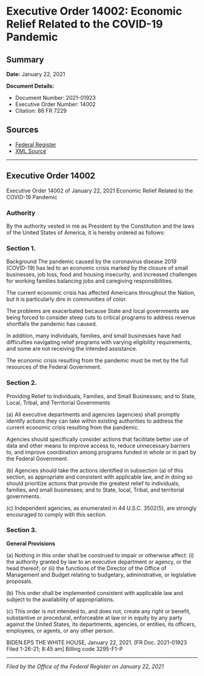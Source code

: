 # Executive Order 14002: Economic Relief Related to the COVID-19 Pandemic

## Summary

**Date:** January 22, 2021

**Document Details:**
- Document Number: 2021-01923
- Executive Order Number: 14002
- Citation: 86 FR 7229

## Sources
- [Federal Register](https://www.federalregister.gov/documents/2021/01/27/2021-01923/economic-relief-related-to-the-covid-19-pandemic)
- [XML Source](https://www.federalregister.gov/documents/full_text/xml/2021/01/27/2021-01923.xml)

---

## Executive Order 14002

Executive Order 14002 of January 22, 2021
Economic Relief Related to the COVID-19 Pandemic
### Authority

By the authority vested in me as President by the Constitution and the laws of the United States of America, it is hereby ordered as follows:
### Section 1.

Background
The pandemic caused by the coronavirus disease 2019 (COVID-19) has led to an economic crisis marked by the closure of small businesses, job loss, food and housing insecurity, and increased challenges for working families balancing jobs and caregiving responsibilities.

The current economic crisis has affected Americans throughout the Nation, but it is particularly dire in communities of color.

The problems are exacerbated because State and local governments are being forced to consider steep cuts to critical programs to address revenue shortfalls the pandemic has caused.

In addition, many individuals, families, and small businesses have had difficulties navigating relief programs with varying eligibility requirements, and some are not receiving the intended assistance.

The economic crisis resulting from the pandemic must be met by the full resources of the Federal Government.
### Section 2.

Providing Relief to Individuals, Families, and Small Businesses; and to State, Local, Tribal, and Territorial Governments

(a) All executive departments and agencies (agencies) shall promptly identify actions they can take within existing authorities to address the current economic crisis resulting from the pandemic.

Agencies should specifically consider actions that facilitate better use of data and other means to improve access to, reduce unnecessary barriers to, and improve coordination among programs funded in whole or in part by the Federal Government.

(b) Agencies should take the actions identified in subsection (a) of this section, as appropriate and consistent with applicable law, and in doing so should prioritize actions that provide the greatest relief to individuals, families, and small businesses; and to State, local, Tribal, and territorial governments.

(c) Independent agencies, as enumerated in 44 U.S.C. 3502(5), are strongly encouraged to comply with this section.
### Section 3.

**General Provisions**

(a) Nothing in this order shall be construed to impair or otherwise affect:
    (i) the authority granted by law to an executive department or agency, or the head thereof; or
    (ii) the functions of the Director of the Office of Management and Budget relating to budgetary, administrative, or legislative proposals.

(b) This order shall be implemented consistent with applicable law and subject to the availability of appropriations.

(c) This order is not intended to, and does not, create any right or benefit, substantive or procedural, enforceable at law or in equity by any party against the United States, its departments, agencies, or entities, its officers, employees, or agents, or any other person.

BIDEN.EPS
THE WHITE HOUSE,
January 22, 2021.
[FR Doc. 2021-01923 
Filed 1-26-21; 8:45 am]
Billing code 3295-F1-P

---

*Filed by the Office of the Federal Register on January 22, 2021*
